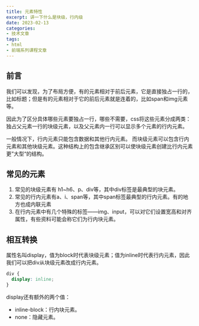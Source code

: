 ```yaml
---
title: 元素特性
excerpt: 讲一下什么是块级，行内级
date: 2023-02-13
categories:
- 技术文章
tags:
- html
- 前端系列课程文章
---
```


## 前言
我们可以发现，为了布局方便，有的元素相对于前后元素，它是直接独占一行的，比如标题；但是有的元素相对于它的前后元素就是连着的，比如span和img元素等。

因此为了区分具体哪些元素要独占一行，哪些不需要，css将这些元素分成两类：独占父元素一行的块级元素，以及父元素内一行可以显示多个元素的行内元素。

一般情况下，行内元素只能包含数据和其他行内元素。 而块级元素可以包含行内元素和其他块级元素。这种结构上的包含继承区别可以使块级元素创建比行内元素更”大型“的结构。

## 常见的元素
1. 常见的块级元素有 h1~h6、p、div等，其中div标签是最典型的块元素。
2. 常见的行内元素有a、i、span等，其中span标签最典型的行内元素。有的地方也成内联元素
3. 在行内元素中有几个特殊的标签——img、input，可以对它们设置宽高和对齐属性，有些资料可能会称它们为行内块元素。

## 相互转换
属性名叫display，值为block时代表块级元素；值为inline时代表行内元素，因此我们可以把div从块级元素改成行内元素。
```css
div {
  display: inline;
}
```

display还有额外的两个值：
- inline-block：行内块元素。
- none：隐藏元素。



